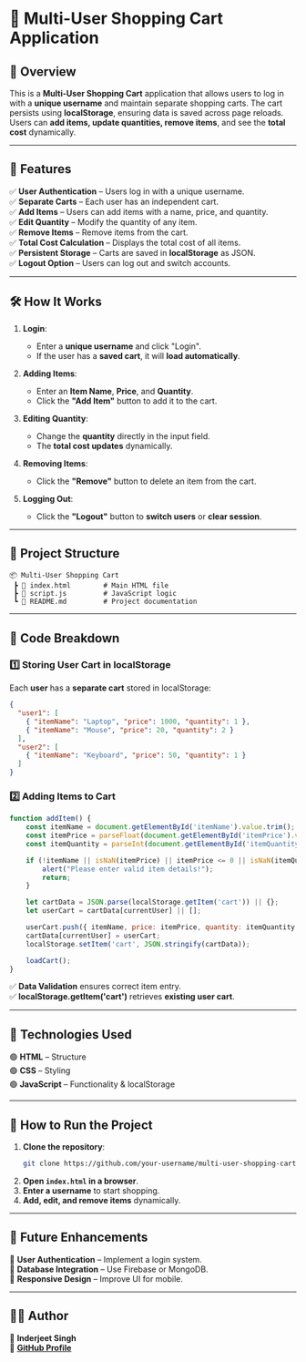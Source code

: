 # 🛒 **Multi-User Shopping Cart Application**  

## **📌 Overview**  
This is a **Multi-User Shopping Cart** application that allows users to log in with a **unique username** and maintain separate shopping carts. The cart persists using **localStorage**, ensuring data is saved across page reloads. Users can **add items, update quantities, remove items**, and see the **total cost** dynamically.

---

## **🚀 Features**  
✅ **User Authentication** – Users log in with a unique username.  
✅ **Separate Carts** – Each user has an independent cart.  
✅ **Add Items** – Users can add items with a name, price, and quantity.  
✅ **Edit Quantity** – Modify the quantity of any item.  
✅ **Remove Items** – Remove items from the cart.  
✅ **Total Cost Calculation** – Displays the total cost of all items.  
✅ **Persistent Storage** – Carts are saved in **localStorage** as JSON.  
✅ **Logout Option** – Users can log out and switch accounts.  

---

## **🛠 How It Works**  

1. **Login**:  
   - Enter a **unique username** and click "Login".  
   - If the user has a **saved cart**, it will **load automatically**.  

2. **Adding Items**:  
   - Enter an **Item Name**, **Price**, and **Quantity**.  
   - Click the **"Add Item"** button to add it to the cart.  

3. **Editing Quantity**:  
   - Change the **quantity** directly in the input field.  
   - The **total cost updates** dynamically.  

4. **Removing Items**:  
   - Click the **"Remove"** button to delete an item from the cart.  

5. **Logging Out**:  
   - Click the **"Logout"** button to **switch users** or **clear session**.  

---

## **📂 Project Structure**  
```
📦 Multi-User Shopping Cart
 ┣ 📜 index.html        # Main HTML file
 ┣ 📜 script.js         # JavaScript logic
 ┗ 📜 README.md         # Project documentation
```

---

## **📌 Code Breakdown**  

### **1️⃣ Storing User Cart in localStorage**  
Each **user** has a **separate cart** stored in localStorage:  
```json
{
  "user1": [
    { "itemName": "Laptop", "price": 1000, "quantity": 1 },
    { "itemName": "Mouse", "price": 20, "quantity": 2 }
  ],
  "user2": [
    { "itemName": "Keyboard", "price": 50, "quantity": 1 }
  ]
}
```

### **2️⃣ Adding Items to Cart**
```js
function addItem() {
    const itemName = document.getElementById('itemName').value.trim();
    const itemPrice = parseFloat(document.getElementById('itemPrice').value);
    const itemQuantity = parseInt(document.getElementById('itemQuantity').value);

    if (!itemName || isNaN(itemPrice) || itemPrice <= 0 || isNaN(itemQuantity) || itemQuantity <= 0) {
        alert("Please enter valid item details!");
        return;
    }

    let cartData = JSON.parse(localStorage.getItem('cart')) || {};
    let userCart = cartData[currentUser] || [];

    userCart.push({ itemName, price: itemPrice, quantity: itemQuantity });
    cartData[currentUser] = userCart;
    localStorage.setItem('cart', JSON.stringify(cartData));

    loadCart();
}
```
✅ **Data Validation** ensures correct item entry.  
✅ **localStorage.getItem('cart')** retrieves **existing user cart**.  

---

## **📌 Technologies Used**  
🟢 **HTML** – Structure  
🟢 **CSS** – Styling  
🟢 **JavaScript** – Functionality & localStorage  

---

## **📌 How to Run the Project**  
1. **Clone the repository**:  
   ```sh
   git clone https://github.com/your-username/multi-user-shopping-cart.git
   ```
2. **Open `index.html` in a browser**.  
3. **Enter a username** to start shopping.  
4. **Add, edit, and remove items** dynamically.  

---

## **📌 Future Enhancements**  
🚀 **User Authentication** – Implement a login system.  
🚀 **Database Integration** – Use Firebase or MongoDB.  
🚀 **Responsive Design** – Improve UI for mobile.  

---

## **👨‍💻 Author**  
📌 **Inderjeet Singh**  
📌 **[GitHub Profile](https://github.com/inderjeet549)**  
